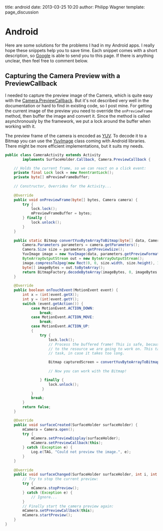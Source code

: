 title: android
date: 2013-03-25 10:20
author: Philipp Wagner
template: page_discussion

# Android #

Here are some solutions for the problems I had in my Android apps. I really hope these snippets help you to save time. Each snippet comes with a short description, so [Google](http://www.google.com) is able to send you to this page. If there is anything unclear, then feel free to comment below. 

## Capturing the Camera Preview with a PreviewCallback ##

I needed to capture the preview image of the Camera, which is quite easy with the [Camera.PreviewCallback](http://developer.android.com/reference/android/hardware/Camera.PreviewCallback.html). But it's not described very well in the documentation or hard to find in existing code, so I post mine. For getting the current image of the preview you need to override the ``onPreviewFrame`` method, then buffer the image and convert it. Since the method is called asynchronously by the framework, we put a lock around the buffer when working with it.

The preview frame of the camera is encoded as [YUV](http://en.wikipedia.org/wiki/YUV). To decode it to a Bitmap you can use the [YuvImage](http://developer.android.com/reference/android/graphics/YuvImage.html) class coming with Android libraries. There might be more efficient implementations, but it suits my needs. 

```java
public class CameraActivity extends Activity
        implements SurfaceHolder.Callback, Camera.PreviewCallback {

    // Holds the current frame, so we can react on a click event:
    private final Lock lock = new ReentrantLock();
    private byte[] mPreviewFrameBuffer;
    
    // Constructor, Overrides for the Activity...
    
    @Override
    public void onPreviewFrame(byte[] bytes, Camera camera) {
        try {
            lock.lock();
            mPreviewFrameBuffer = bytes;
        } finally {
            lock.unlock();
        }
    }
    
    public static Bitmap convertYuvByteArrayToBitmap(byte[] data, Camera camera) {
        Camera.Parameters parameters = camera.getParameters();
        Camera.Size size = parameters.getPreviewSize();
        YuvImage image = new YuvImage(data, parameters.getPreviewFormat(), size.width, size.height, null);
        ByteArrayOutputStream out = new ByteArrayOutputStream();
        image.compressToJpeg(new Rect(0, 0, size.width, size.height), 100, out);
        byte[] imageBytes = out.toByteArray();
        return BitmapFactory.decodeByteArray(imageBytes, 0, imageBytes.length);
    }
    
    @Override
    public boolean onTouchEvent(MotionEvent event) {
        int x = (int)event.getX();
        int y = (int)event.getY();
        switch (event.getAction()) {
            case MotionEvent.ACTION_DOWN:
                break;
            case MotionEvent.ACTION_MOVE:
                break;
            case MotionEvent.ACTION_UP:
            {
                try {
                    lock.lock();
                    // Process the buffered frame! This is safe, because we have locked the access
                    // to the resource we are going to work on. This task should be a background
                    // task, in case it takes too long.

                    Bitmap capturedScreen = convertYuvByteArrayToBitmap(mPreviewFrameBuffer, mCamera);
                        
                    // Now you can work with the Bitmap!

                } finally {
                    lock.unlock();
                 }
            }
            break;
        }
        return false;
    }

    @Override
    public void surfaceCreated(SurfaceHolder surfaceHolder) {
        mCamera = Camera.open();
        try {
            mCamera.setPreviewDisplay(surfaceHolder);
            mCamera.setPreviewCallback(this);
        } catch (Exception e) {
            Log.e(TAG, "Could not preview the image.", e);
        }
    }
    
    @Override
    public void surfaceChanged(SurfaceHolder surfaceHolder, int i, int i2, int i3) {
        // Try to stop the current preview:
        try {
            mCamera.stopPreview();
        } catch (Exception e) {
            // Ignore...
        }
        // Finally start the camera preview again:
        mCamera.setPreviewCallback(this);
        mCamera.startPreview();
    }
}
```
